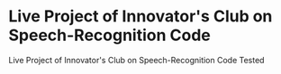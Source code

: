 # Live Project of Innovator's Club on Speech-Recognition Code 
Live Project of Innovator's Club on Speech-Recognition Code 
Tested 
